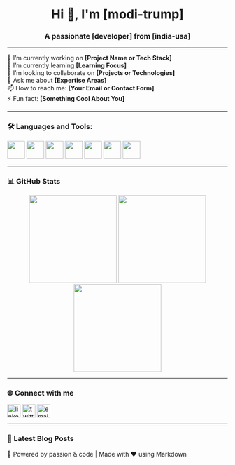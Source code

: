 <h1 align="center">Hi 👋, I'm [modi-trump]</h1>
<h3 align="center">A passionate [developer] from [india-usa]</h3>


---

🔭 I’m currently working on **[Project Name or Tech Stack]**  
🌱 I’m currently learning **[Learning Focus]**  
👯 I’m looking to collaborate on **[Projects or Technologies]**  
💬 Ask me about **[Expertise Areas]**  
📫 How to reach me: **[Your Email or Contact Form]**  
⚡ Fun fact: **[Something Cool About You]**

---

### 🛠️ Languages and Tools:
<p align="left">
  <img src="https://cdn.jsdelivr.net/gh/devicons/devicon/icons/javascript/javascript-original.svg" height="40" width="40"/>
  <img src="https://cdn.jsdelivr.net/gh/devicons/devicon/icons/typescript/typescript-original.svg" height="40" width="40"/>
  <img src="https://cdn.jsdelivr.net/gh/devicons/devicon/icons/react/react-original.svg" height="40" width="40"/>
  <img src="https://cdn.jsdelivr.net/gh/devicons/devicon/icons/nodejs/nodejs-original.svg" height="40" width="40"/>
  <img src="https://cdn.jsdelivr.net/gh/devicons/devicon/icons/python/python-original.svg" height="40" width="40"/>
  <img src="https://cdn.jsdelivr.net/gh/devicons/devicon/icons/docker/docker-original.svg" height="40" width="40"/>
  <img src="https://cdn.jsdelivr.net/gh/devicons/devicon/icons/github/github-original.svg" height="40" width="40"/>
</p>

---

### 📊 GitHub Stats
<p align="center">
  <img src="https://github-readme-stats.vercel.app/api?username=[YourGitHubUsername]&show_icons=true&theme=github_dark" height="200"/>
  <img src="https://github-readme-streak-stats.herokuapp.com/?user=[YourGitHubUsername]&theme=github-dark-blue" height="200"/>
  <img src="https://github-readme-stats.vercel.app/api/top-langs/?username=[YourGitHubUsername]&layout=compact&theme=github_dark" height="200"/>
</p>

---

### 🌐 Connect with me
<p align="left">
  <a href="https://linkedin.com/in/[your-linkedin]" target="blank"><img align="center" src="https://cdn.jsdelivr.net/npm/simple-icons@v5/icons/linkedin.svg" alt="linkedin" height="30" width="30" /></a>
  <a href="https://twitter.com/[your-twitter]" target="blank"><img align="center" src="https://cdn.jsdelivr.net/npm/simple-icons@v5/icons/twitter.svg" alt="twitter" height="30" width="30" /></a>
  <a href="mailto:[your-email]"><img align="center" src="https://cdn.jsdelivr.net/npm/simple-icons@v5/icons/gmail.svg" alt="email" height="30" width="30" /></a>
</p>

---

### 📝 Latest Blog Posts
<!-- BLOG-POST-LIST:START -->
<!-- BLOG-POST-LIST:END -->

🧰 Powered by passion & code | Made with ❤️ using Markdown  
